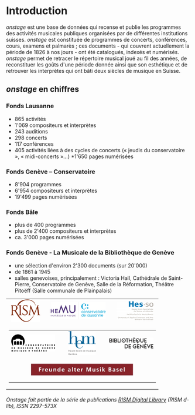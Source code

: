 # Introduction

_onstage_ est une base de données qui recense et publie les programmes des activités musicales publiques organisées par de différentes institutions suisses. _onstage_ est constituée de programmes de concerts, conférences, cours, examens et palmarès ; ces documents - qui couvrent actuellement la période de 1826 à nos jours - ont été catalogués, indexés et numérisés. _onstage_ permet de retracer le répertoire musical joué au fil des années, de reconstituer les goûts d'une période donnée ainsi que son esthétique et de retrouver les interprètes qui ont bâti deux siècles de musique en Suisse.

## _onstage_ en chiffres

### Fonds Lausanne

* 865 activités
* 1'069 compositeurs et interprètes
* 243 auditions
* 298 concerts
* 117 conférences
* 405 activités liées à des cycles de concerts (« jeudis du conservatoire », « midi-concerts »…)
*1'650 pages numérisées

### Fonds Genève – Conservatoire

* 8'904 programmes
* 6'954 compositeurs et interprètes
* 19'499 pages numérisées

### Fonds Bâle

* plus de 400 programmes
* plus de 2'400 compositeurs et interprètes
* ca. 3'000 pages numérisées

### Fonds Genève - La Musicale de la Bibliothèque de Genève

* une sélection d'environ 2'300 documents (sur 20'000)
* de 1861 à 1945
* salles genevoises, principalement : Victoria Hall, Cathédrale de Saint-Pierre, Conservatoire de Genève, Salle de la Réformation, Théâtre Pitoëff (Salle communale de Plainpalais)

<!-- Old Onstage logos-->
<div>
	<table border="0" cellspacing="10px" style="margin: 0 auto;text-align:center">
		<tr>
			<td align="center">
				<a href="http://www.rism-ch.org" target="_blank"><img src="https://raw.githubusercontent.com/rism-ch/onstage-texts/master/images/logo-rism.png" width="80px" border="0"></a>
			</td>
			<td align="center">
				<a href="http://www.hemu.ch" target="_blank"><img src="https://raw.githubusercontent.com/rism-ch/onstage-texts/master/images/logo-cdl-hemu.png" width="150px" border="0"></a>
			</td>
			<td align="center">
				<a href="http://www.hes-so.ch" target="_blank"><img src="https://raw.githubusercontent.com/rism-ch/onstage-texts/master/images/logo-hesso-s.png" width="100px" border="0"></a>
			</td>
		</tr>
    <tr>
      <td colspan=3>
        <table width="100%">
          <tr>
      			<td align="center" width="33%">
      				<a href="http://www.cmusge.ch" target="_blank"><img src="https://raw.githubusercontent.com/rism-ch/onstage-texts/master/images/logo-cmusge.png" width="120px" border="0"></a>
      			</td>
      			<td align="center" width="33%">
      				<a href="https://www.hesge.ch/hem" target="_blank"><img src="https://raw.githubusercontent.com/rism-ch/onstage-texts/master/images/logo-hem-ge.png" width="75px" border="0"></a>
      			</td>
      			<td align="center" width="33%">
      				<a href="https://www.bge-geneve.ch/" target="_blank"><img src="https://raw.githubusercontent.com/rism-ch/onstage-texts/master/images/logo-bge.png" width="120px" border="0"></a>
      			</td>
          </tr>
          <tr>
            <td align="center" colspan=3 style="padding: 10px">
              <a href="http://famb.ch/" target="_blank"><img src="https://raw.githubusercontent.com/rism-ch/onstage-texts/master/images/famb_logo_pantone.jpg" width="75%"></a>
            </td>
        </table>
      </td>
	</table>
</div>

###### Onstage fait partie de la série de publications [RISM Digital Library](http://rism-ch.org/d-lib.html) (RISM d-lib), ISSN 2297-573X

